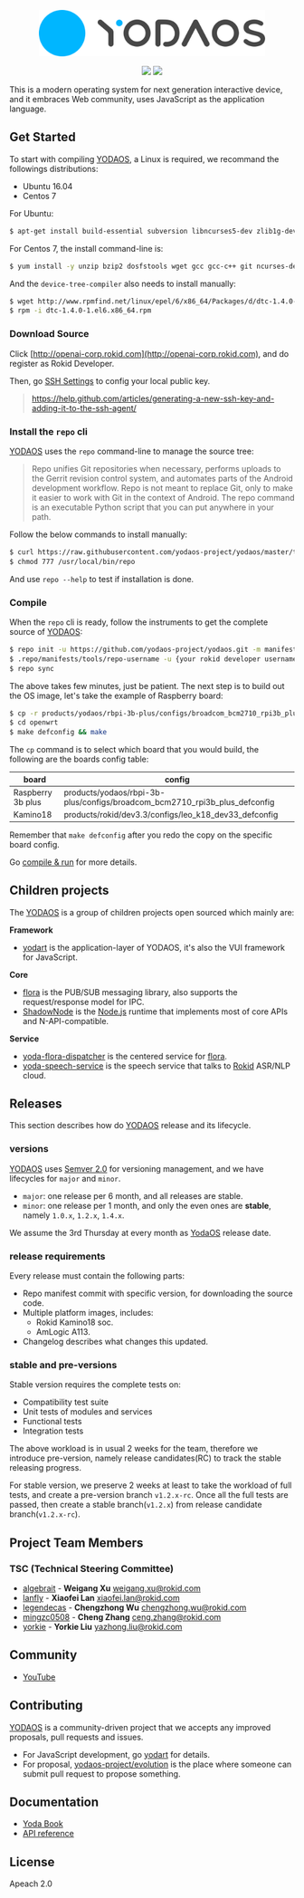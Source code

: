 <p align="center">
  <a href="https://yodaos.rokid.com/">
    <img alt="YODAOS" src="images/logo.png" width="400" />
  </a>
</p>

<p align="center">
  <img src="https://img.shields.io/badge/base-linux-green.svg" />
  <img src="https://img.shields.io/badge/build-openwrt-blue.svg" />
</p>

This is a modern operating system for next generation interactive device, and it embraces Web community,
uses JavaScript as the application language.

## Get Started

To start with compiling [YODAOS][], a Linux is required, we recommand the followings distributions:

- Ubuntu 16.04
- Centos 7

For Ubuntu:

```sh
$ apt-get install build-essential subversion libncurses5-dev zlib1g-dev gawk gcc-multilib flex git-core gettext libssl-dev unzip texinfo device-tree-compiler dosfstools libusb
```

For Centos 7, the install command-line is:

```sh
$ yum install -y unzip bzip2 dosfstools wget gcc gcc-c++ git ncurses-devel zlib-static openssl-devel svn patch perl-Module-Install.noarch perl-Thread-Queue
```

And the `device-tree-compiler` also needs to install manually:

```sh
$ wget http://www.rpmfind.net/linux/epel/6/x86_64/Packages/d/dtc-1.4.0-1.el6.x86_64.rpm
$ rpm -i dtc-1.4.0-1.el6.x86_64.rpm
```

### Download Source

Click [http://openai-corp.rokid.com](http://openai-corp.rokid.com), and do register as Rokid Developer.

Then, go [SSH Settings](https://openai-corp.rokid.com/#/settings/ssh-keys) to config your local public key.

> https://help.github.com/articles/generating-a-new-ssh-key-and-adding-it-to-the-ssh-agent/

### Install the `repo` cli

[YODAOS][] uses the `repo` command-line to manage the source tree:

> Repo unifies Git repositories when necessary, performs uploads to the Gerrit revision control system, and automates parts of the Android development workflow. Repo is not meant to replace Git, only to make it easier to work with Git in the context of Android. The repo command is an executable Python script that you can put anywhere in your path.

Follow the below commands to install manually:

```sh
$ curl https://raw.githubusercontent.com/yodaos-project/yodaos/master/tools/repo > /usr/local/bin/repo
$ chmod 777 /usr/local/bin/repo
```

And use `repo --help` to test if installation is done.

### Compile

When the `repo` cli is ready, follow the instruments to get the complete source of [YODAOS][]:

```sh
$ repo init -u https://github.com/yodaos-project/yodaos.git -m manifest.xml --repo-url=http://openai-corp.rokid.com/tools/repo --no-repo-verify
$ .repo/manifests/tools/repo-username -u {your rokid developer username} # set your username to fetch source from gerrit
$ repo sync
```

The above takes few minutes, just be patient. The next step is to build out the OS image, let's take the example of Raspberry board:

```sh
$ cp -r products/yodaos/rbpi-3b-plus/configs/broadcom_bcm2710_rpi3b_plus_defconfig openwrt/.config
$ cd openwrt
$ make defconfig && make
```

The `cp` command is to select which board that you would build, the following are the boards config table:

| board             | config |
|-------------------|--------|
| Raspberry 3b plus | products/yodaos/rbpi-3b-plus/configs/broadcom_bcm2710_rpi3b_plus_defconfig |
| Kamino18          | products/rokid/dev3.3/configs/leo_k18_dev33_defconfig |

Remember that `make defconfig` after you redo the copy on the specific board config.

Go [compile & run](https://yodaos-project.github.io/yoda-book/en-us/yodaos-source/system/compile-run.html) for more details.

## Children projects

The [YODAOS][] is a group of children projects open sourced which mainly are:

**Framework**

- [yodart][] is the application-layer of YODAOS, it's also the VUI framework for JavaScript.

**Core**

- [flora][] is the PUB/SUB messaging library, also supports the request/response model for IPC.
- [ShadowNode][] is the [Node.js][] runtime that implements most of core APIs and N-API-compatible.

**Service**

- [yoda-flora-dispatcher][] is the centered service for [flora][].
- [yoda-speech-service][] is the speech service that talks to [Rokid][] ASR/NLP cloud.

## Releases

This section describes how do [YODAOS][] release and its lifecycle.

### versions

[YODAOS][] uses [Semver 2.0][] for versioning management, and we have lifecycles for `major` and `minor`.

- `major`: one release per 6 month, and all releases are stable.
- `minor`: one release per 1 month, and only the even ones are __stable__, namely `1.0.x`, `1.2.x`, `1.4.x`.

We assume the 3rd Thursday at every month as [YodaOS][] release date.

### release requirements

Every release must contain the following parts:

- Repo manifest commit with specific version, for downloading the source code.
- Multiple platform images, includes:
  - Rokid Kamino18 soc.
  - AmLogic A113.
- Changelog describes what changes this updated.

### stable and pre-versions

Stable version requires the complete tests on:

- Compatibility test suite
- Unit tests of modules and services
- Functional tests
- Integration tests

The above workload is in usual 2 weeks for the team, therefore we introduce pre-version, namely release
candidates(RC) to track the stable releasing progress.

For stable version, we preserve 2 weeks at least to take the workload of full tests, and create a pre-version 
branch `v1.2.x-rc`. Once all the full tests are passed, then create a stable branch(`v1.2.x`) from release
candidate branch(`v1.2.x-rc`).

## Project Team Members

### TSC (Technical Steering Committee)

- [algebrait](https://github.com/algebrait) - **Weigang Xu** <weigang.xu@rokid.com>
- [lanfly](https://github.com/lanfly) - **Xiaofei Lan** <xiaofei.lan@rokid.com>
- [legendecas](https://github.com/legendecas) - **Chengzhong Wu** <chengzhong.wu@rokid.com>
- [mingzc0508](https://github.com/mingzc0508) - **Cheng Zhang** <ceng.zhang@rokid.com>
- [yorkie](https://github.com/yorkie) - **Yorkie Liu** <yazhong.liu@rokid.com>

## Community

- [YouTube](https://www.youtube.com/channel/UCRvBWIaBcsfvCTC_4EKW4lw)

## Contributing

[YODAOS][] is a community-driven project that we accepts any improved proposals, pull requests and issues.

- For JavaScript development, go [yodart][] for details.
- For proposal, [yodaos-project/evolution][] is the place where someone can submit pull request to propose something.

## Documentation

- [Yoda Book](https://github.com/yodaos-project/yoda-book)
- [API reference](https://yodaos.rokid.com/docs/latest/)

## License

Apeach 2.0

[YODAOS]: https://github.com/Rokid/YodaOS
[yodart]: https://github.com/yodaos-project/yodart
[flora]: https://github.com/yodaos-project/flora
[yodaos-project/evolution]: https://github.com/yodaos-project/evolution
[yoda-flora-dispatcher]: https://github.com/Rokid/yoda-flora-dispatcher
[yoda-speech-service]: https://github.com/Rokid/yoda-speech-service
[Semver 2.0]: https://semver.org/
[ShadowNode]: https://github.com/Rokid/ShadowNode
[Rokid]: https://github.com/Rokid
[Node.js]: https://github.com/nodejs/node
